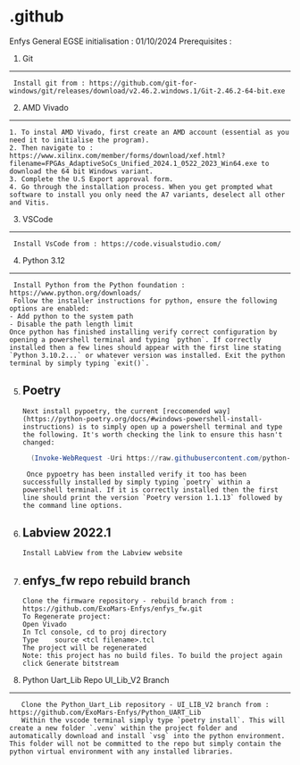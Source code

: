 # .github

Enfys General EGSE initialisation : 01/10/2024
Prerequisites : 
1.  Git
   -----
     Install git from : https://github.com/git-for-windows/git/releases/download/v2.46.2.windows.1/Git-2.46.2-64-bit.exe
   
2.  AMD Vivado
   -----------
    1. To instal AMD Vivado, first create an AMD account (essential as you need it to initialise the program).
    2. Then navigate to : https://www.xilinx.com/member/forms/download/xef.html?filename=FPGAs_AdaptiveSoCs_Unified_2024.1_0522_2023_Win64.exe to download the 64 bit Windows variant.
    3. Complete the U.S Export approval form.
    4. Go through the installation process. When you get prompted what software to install you only need the A7 variants, deselect all other and Vitis.
    
3.  VSCode
   -------
     Install VsCode from : https://code.visualstudio.com/
   
4.  Python 3.12
   ------------
     Install Python from the Python foundation : https://www.python.org/downloads/
     Follow the installer instructions for python, ensure the following options are enabled:
    - Add python to the system path
    - Disable the path length limit
    Once python has finished installing verify correct configuration by opening a powershell terminal and typing `python`. If correctly installed then a few lines should appear with the first line stating `Python 3.10.2...` or whatever version was installed. Exit the python terminal by simply typing `exit()`.
     
5.  Poetry
    ------
        Next install pypoetry, the current [reccomended way](https://python-poetry.org/docs/#windows-powershell-install-instructions) is to simply open up a powershell terminal and type the following. It's worth checking the link to ensure this hasn't changed:

      ```PowerShell
        (Invoke-WebRequest -Uri https://raw.githubusercontent.com/python-poetry/poetry/master/get-poetry.py -UseBasicParsing).Content | python -
      ```
         Once pypoetry has been installed verify it too has been successfully installed by simply typing `poetry` within a powershell terminal. If it is correctly installed then the first line should print the version `Poetry version 1.1.13` followed by the command line options.
6.  Labview 2022.1
    ---------------
        Install LabView from the Labview website
     
7.  enfys_fw repo rebuild branch
    -----------------------------
        Clone the firmware repository - rebuild branch from : https://github.com/ExoMars-Enfys/enfys_fw.git
        To Regenerate project:
        Open Vivado
        In Tcl console, cd to proj directory
        Type    source <tcl filename>.tcl        
        The project will be regenerated
        Note: this project has no build files. To build the project again click Generate bitstream
 
    
9.  Python Uart_Lib Repo UI_Lib_V2 Branch
   --------------------------------------
       Clone the Python_Uart_Lib repository - UI_LIB_V2 branch from : https://github.com/ExoMars-Enfys/Python_UART_Lib
       Within the vscode terminal simply type `poetry install`. This will create a new folder `.venv` within the project folder and automatically download and install `vsg` into the python environment. This folder will not be committed to the repo but simply contain the python virtual environment with any installed libraries.

     
  
